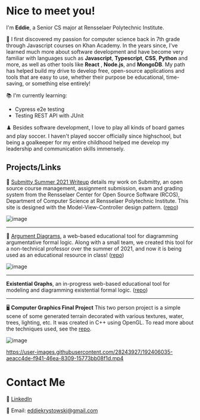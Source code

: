 # Nice to meet you!
I'm **Eddie**, a Senior CS major at Rensselaer Polytechnic Institute.

:seedling: I first discovered my passion for computer science back in 7th grade through Javascript courses on Khan Academy. In the years since, I've learned much more about software development and have become very familiar with languages such as **Javascript**, **Typescript**, **CSS**, **Python** and more, as well as other tools like **React** , **Node.js**, and **MongoDB**. My path has helped build my drive to develop free, open-source applications and tools that are easy to use, whether their purpose be educational, time-saving, or something else entirely!


:books: I'm currently learning:
- Cypress e2e testing
- Testing REST API with JUnit

:chess_pawn: Besides software development, I love to play all kinds of board games and play soccer. I haven't played soccer officially since highschool, but being a goalkeeper for my entire childhood helped me develop my leadership and communication skills immensely.

## Projects/Links
:baby_chick: [Submitty Summer 2021 Writeup](https://submitty.org/developer/rensselaer_center_for_open_source/2021_Eddie_Krystowski) details my work on Submitty, an open source course management, assignment submission, exam and grading system from the Rensselaer Center for Open Source Software (RCOS), Department of Computer Science at Rensselaer Polytechnic Institute. This site is designed with the Model-View-Controller design pattern. ([repo](https://github.com/Submitty/Submitty))

![image](https://user-images.githubusercontent.com/28243927/192403340-e8824bcf-ed87-497f-8305-3c91848a894c.png)

---
 :diamond_shape_with_a_dot_inside: [Argument Diagrams](https://argument-diagram.bram-hub.com/), a web-based educational tool for diagramming argumentative formal logic. Along with a small team, we created this tool for a non-technical professor over the summer of 2021, and now it is being used as an educational resource in class! ([repo](https://github.com/joekrystowski/Argument-Diagram))
 
 ![image](https://user-images.githubusercontent.com/28243927/192403193-4422e32b-7713-47d9-b88d-9c80fa5c5a58.png)

----
 **Existential Graphs**, an in-progress web-based educational tool for modeling and diagramming existential formal logic. ([repo](https://github.com/eddiekrystowski/existential-graphs))

----
:desktop_computer: **Computer Graphics Final Project** This two person project is a simple scene of some generated terrain decorated with various textures, water, trees, lighting, etc. It was created in C++ using OpenGL. To read more about the techniques used, see the [repo](https://github.com/eddiekrystowski/GraphicsFinal).

![image](https://user-images.githubusercontent.com/28243927/192405711-75a1bfbe-10a7-48d2-b3f9-35946a5ccf6b.png)

https://user-images.githubusercontent.com/28243927/192406035-aeacc4de-f941-46ea-8309-15773bb08f1d.mp4


# Contact Me
💼 [LinkedIn](https://www.linkedin.com/in/eddie-krystowski-a45b25250?)

📧 Email: [eddiekrystowski@gmail.com](mailto:eddiekrystowski@gmail.com)

<!--
- 🔭 I’m currently working on ...
- 🌱 I’m currently learning ...
- 👯 I’m looking to collaborate on ...
- 🤔 I’m looking for help with ...
- 💬 Ask me about ...
- 😄 Pronouns: ...
- ⚡ Fun fact: ...
-->
